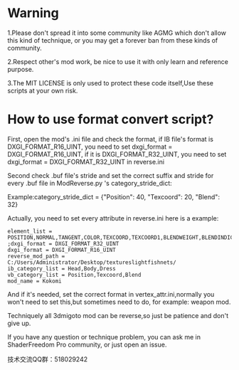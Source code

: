 # Warning
1.Please don't spread it into some community like AGMG which don't allow this kind of technique, or you may
 get a forever ban from these kinds of community.

2.Respect other's mod work, be nice to use it with only learn and reference purpose.

3.The MIT LICENSE is only used to protect these code itself,Use these scripts at your own risk.
# How to use format convert script?

First, open the mod's .ini file and check the format, if IB file's format is
DXGI_FORMAT_R16_UINT, you need to set dxgi_format = DXGI_FORMAT_R16_UINT,
if it is DXGI_FORMAT_R32_UINT, you need to set dxgi_format = DXGI_FORMAT_R32_UINT
 in reverse.ini

Second check .buf file's stride and set the correct suffix and stride for
every .buf file in ModReverse.py 's category_stride_dict:

Example:category_stride_dict = {"Position": 40, "Texcoord": 20, "Blend": 32}


Actually, you need to set every attribute in reverse.ini
here is a example:
```
element_list = POSITION,NORMAL,TANGENT,COLOR,TEXCOORD,TEXCOORD1,BLENDWEIGHT,BLENDINDICES
;dxgi_format = DXGI_FORMAT_R32_UINT
dxgi_format = DXGI_FORMAT_R16_UINT
reverse_mod_path = C:/Users/Administrator/Desktop/textureslightfishnets/
ib_category_list = Head,Body,Dress
vb_category_list = Position,Texcoord,Blend
mod_name = Kokomi
```

And if it's needed, set the correct format in vertex_attr.ini,normally
you won't need to set this,but sometimes need to do, for example: weapon mod.

Techniquely all 3dmigoto mod can be reverse,so just be patience and don't give up.

If you have any question or technique problem, you can ask me in ShaderFreedom Pro community,
or just  open an issue.

技术交流QQ群：518029242
